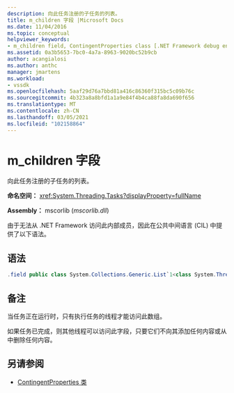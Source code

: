 ```yaml
---
description: 向此任务注册的子任务的列表。
title: m_children 字段 |Microsoft Docs
ms.date: 11/04/2016
ms.topic: conceptual
helpviewer_keywords:
- m_children field, ContingentProperties class [.NET Framework debug engines]
ms.assetid: 0a3b5653-7bc0-4a7a-8963-9020bc52b9cb
author: acangialosi
ms.author: anthc
manager: jmartens
ms.workload:
- vssdk
ms.openlocfilehash: 5aaf29d76a7bbd81a416c86360f315bc5c09b76c
ms.sourcegitcommit: 4b323a8a8bfd1a1a9e84f4b4ca88fa8da690f656
ms.translationtype: MT
ms.contentlocale: zh-CN
ms.lasthandoff: 03/05/2021
ms.locfileid: "102158864"
---
```

# <a name="m_children-field"></a>m_children 字段
向此任务注册的子任务的列表。

 **命名空间：** <xref:System.Threading.Tasks?displayProperty=fullName>

 **Assembly：** mscorlib (*mscorlib.dll*) 

 由于无法从 .NET Framework 访问此内部成员，因此在公共中间语言 (CIL) 中提供了以下语法。

## <a name="syntax"></a>语法

```csharp
.field public class System.Collections.Generic.List`1<class System.Threading.Tasks.Task> m_children
```

## <a name="remarks"></a>备注
 当任务正在运行时，只有执行任务的线程才能访问此数组。

 如果任务已完成，则其他线程可以访问此字段，只要它们不向其添加任何内容或从中删除任何内容。

## <a name="see-also"></a>另请参阅
- [ContingentProperties 类](../../extensibility/debugger/contingentproperties-class-internal-members.md)
